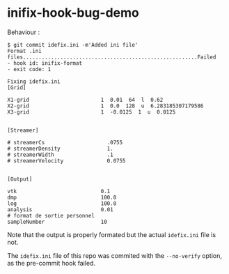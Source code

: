 # inifix-hook-bug-demo

Behaviour :

```
$ git commit idefix.ini -m'Added ini file'
Format .ini files........................................................Failed
- hook id: inifix-format
- exit code: 1

Fixing idefix.ini
[Grid]

X1-grid                       1  0.01  64  l  0.62
X2-grid                       1  0.0  128  u  6.283185307179586
X3-grid                       1  -0.0125  1  u  0.0125


[Streamer]

# streamerCs                    .0755
# streamerDensity               1.
# streamerWidth                 .1
# streamerVelocity              0.0755


[Output]

vtk                           0.1
dmp                           100.0
log                           100.0
analysis                      0.01                                              # format de sortie personnel
sampleNumber                  10
```
Note that the output is properly formated but the actual `idefix.ini` file is not.

The `idefix.ini` file of this repo was commited with the `--no-verify` option, as the pre-commit hook failed.
